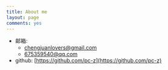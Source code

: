 ```yaml
---
title: About me
layout: page
comments: yes
---
```


- 邮箱:
  + chengjuanlovers@gmail.com
  + 675359540@qq.com
- github: [https://github.com/pc-z](https://github.com/pc-z)      
 
